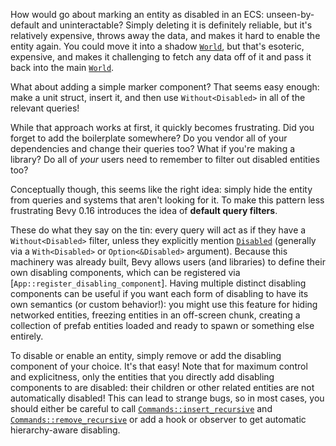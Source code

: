 How would go about marking an entity as disabled in an ECS: unseen-by-default and uninteractable?
Simply deleting it is definitely reliable, but it's relatively expensive, throws away the data, and makes it hard to enable the entity again.
You could move it into a shadow [`World`], but that's esoteric, expensive, and makes it challenging to fetch any data off of it and pass it back into the main [`World`].

What about adding a simple marker component? That seems easy enough: make a unit struct, insert it, and then use `Without<Disabled>` in all of the relevant queries!

While that approach works at first, it quickly becomes frustrating. Did you forget to add the boilerplate somewhere?
Do you vendor all of your dependencies and change their queries too? What if you're making a library? Do all of *your* users need to remember to filter out disabled entities too?

Conceptually though, this seems like the right idea: simply hide the entity from queries and systems that aren't looking for it.
To make this pattern less frustrating Bevy 0.16 introduces the idea of **default query filters**.

These do what they say on the tin: every query will act as if they have a `Without<Disabled>` filter, unless they explicitly mention [`Disabled`] (generally via a `With<Disabled>` or `Option<&Disabled>` argument).
Because this machinery was already built, Bevy allows users (and libraries) to define their own disabling components,
which can be registered via [`App::register_disabling_component`].
Having multiple distinct disabling components can be useful if you want each form of disabling to have its own semantics (or custom behavior!): you might use this feature for hiding networked entities, freezing entities in an off-screen chunk, creating a collection of prefab entities loaded and ready to spawn or something else entirely.

To disable or enable an entity, simply remove or add the disabling component of your choice. It's that easy!
Note that for maximum control and explicitness, only the entities that you directly add disabling components to are disabled: their children or other related entities are not automatically disabled!
This can lead to strange bugs, so in most cases, you should either be careful to call [`Commands::insert_recursive`] and [`Commands::remove_recursive`] or add a hook or observer to get automatic hierarchy-aware disabling.

[`World`]: https://docs.rs/bevy/0.16/bevy/ecs/prelude/struct.World.html
[`Disabled`]: https://docs.rs/bevy/0.16/bevy/ecs/entity_disabling/struct.Disabled.html
[`Commands::insert_recursive`]: https://docs.rs/bevy/0.16/bevy/prelude/struct.EntityCommands.html#method.insert_recursive
[`Commands::remove_recursive`]: https://docs.rs/bevy/0.16/bevy/prelude/struct.EntityCommands.html#method.remove_recursive
